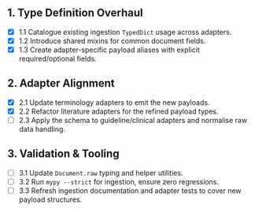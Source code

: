 ## 1. Type Definition Overhaul

- [x] 1.1 Catalogue existing ingestion `TypedDict` usage across adapters.
- [x] 1.2 Introduce shared mixins for common document fields.
- [x] 1.3 Create adapter-specific payload aliases with explicit required/optional fields.

## 2. Adapter Alignment

- [x] 2.1 Update terminology adapters to emit the new payloads.
- [x] 2.2 Refactor literature adapters for the refined payload types.
- [ ] 2.3 Apply the schema to guideline/clinical adapters and normalise raw data handling.

## 3. Validation & Tooling

- [ ] 3.1 Update `Document.raw` typing and helper utilities.
- [ ] 3.2 Run `mypy --strict` for ingestion, ensure zero regressions.
- [ ] 3.3 Refresh ingestion documentation and adapter tests to cover new payload structures.
